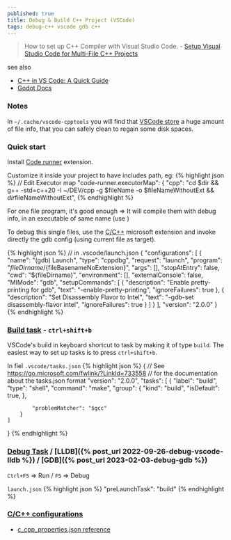 ```yaml
---
published: true
title: Debug & Build C++ Project (VSCode)
tags: debug-c++ vscode gdb c++
---
```

> How to set up C++ Compiler with Visual Studio Code. - [Setup Visual Studio Code for Multi-File C++ Projects](https://dev.to/talhabalaj/setup-visual-studio-code-for-multi-file-c-projects-1jpi)

see also
- [C++ in VS Code: A Quick Guide](https://www.youtube.com/watch?v=qeEcV6u1kV4&t=24s)
- [Godot Docs](https://docs.godotengine.org/en/latest/contributing/development/configuring_an_ide/visual_studio_code.html)

### Notes
In  `~/.cache/vscode-cpptools` you will find that [VSCode store](https://github.com/microsoft/vscode-cpptools/issues/12066) a huge amount of file info, that you can safely clean to regain some disk spaces.


### Quick start
Install [Code runner](https://marketplace.visualstudio.com/items?itemName=formulahendry.code-runner) extension.

Customize it inside your project to have includes path, eg:
{% highlight json %}
// Edit Executor map
"code-runner.executorMap": {
        "cpp": "cd $dir && g++ -std=c++20 -I ~/DEV/cpp -g $fileName -o $fileNameWithoutExt && $dir$fileNameWithoutExt",
{% endhighlight %}

For one file program, it's good enough => It will compile them with debug info, in an executable of same name (use )

To debug this single files, use the [C/C++](https://marketplace.visualstudio.com/items?itemName=ms-vscode.cpptools) microsoft extension and invoke directly the gdb config (using current file as target).

{% highlight json %}
// in .vscode/launch.json
{
  "configurations": [
    {
      "name": "(gdb) Launch",
      "type": "cppdbg",
      "request": "launch",
      "program": "${fileDirname}/${fileBasenameNoExtension}",
      "args": [],
      "stopAtEntry": false,
      "cwd": "${fileDirname}",
      "environment": [],
      "externalConsole": false,
      "MIMode": "gdb",
      "setupCommands": [
        {
          "description": "Enable pretty-printing for gdb",
          "text": "-enable-pretty-printing",
          "ignoreFailures": true
        },
        {
          "description": "Set Disassembly Flavor to Intel",
          "text": "-gdb-set disassembly-flavor intel",
          "ignoreFailures": true
        }
      ]
    }
  ],
  "version": "2.0.0"
}
{% endhighlight %}


### [Build task](https://code.visualstudio.com/Docs/editor/tasks) - `ctrl+shift+b`

VSCode's build in keyboard shortcut to task by making it of type `build`. The easiest way to set up tasks is to press `ctrl+shift+b`.

In fiel `.vscode/tasks.json` 
{% highlight json %}
{
    // See https://go.microsoft.com/fwlink/?LinkId=733558
    // for the documentation about the tasks.json format
    "version": "2.0.0",
    "tasks": [
        {
            "label": "build",
            "type": "shell",
            "command": "make",
            "group": {
                "kind": "build",
                "isDefault": true,
            },
            
            "problemMatcher": "$gcc"
        }
    ]
}
{% endhighlight %}

### [Debug Task](https://code.visualstudio.com/docs/editor/debugging) / [LLDB]({% post_url 2022-09-26-debug-vscode-lldb %}) / [GDB]({% post_url 2023-02-03-debug-gdb %})
`Ctrl+F5` => Run / `F5` => Debug

`launch.json`
{% highlight json %}
"preLaunchTask": "build"
{% endhighlight %}


### [C/C++ configurations](https://code.visualstudio.com/docs/cpp/config-msvc#_cc-configurations)
- [c_cpp_properties.json reference](https://code.visualstudio.com/docs/cpp/c-cpp-properties-schema-reference)
